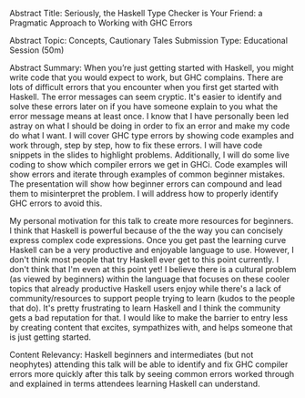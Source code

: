 Abstract Title: Seriously, the Haskell Type Checker is Your
Friend: a Pragmatic Approach to Working with GHC Errors

Abstract Topic: Concepts, Cautionary Tales
Submission Type: Educational Session (50m)

Abstract Summary: When you’re just getting started with 
Haskell, you might write code that you would expect to 
work, but GHC complains. There are lots of difficult errors that you
encounter when you first get started with Haskell. The error
messages can seem cryptic. It's easier to identify 
and solve these errors later on if you have someone explain 
to you what the error message means at least once. 
I know that I have personally been led astray on what I should 
be doing in order to fix an error and make my code do what I want.
I will cover GHC type errors by showing code examples 
and work through, step by step, how to fix these errors. 
I will have code snippets in the slides to highlight problems. 
Additionally, I will do some live coding to show which compiler errors
we get in GHCi. Code examples will show errors and iterate
through examples of common beginner mistakes. 
The presentation will show how beginner errors can compound 
and lead them to misinterpret the problem. 
I will address how to properly identify GHC errors to avoid this.

My personal motivation for this talk to create more resources
for beginners. I think that Haskell is powerful because of the the way
you can concisely express complex code expressions.
Once you get past the learning curve Haskell can be a very 
productive and enjoyable language to use. However, I don't think
most people that try Haskell ever get to this point currently.
I don't think that I'm even at this point yet!
I believe there is a cultural problem (as viewed by beginners) 
within the language that focuses on these cooler topics 
that already productive Haskell users enjoy while there's a lack of
community/resources to support people trying to learn (kudos to the people that do).
It's pretty frustrating to learn Haskell and I think the community gets
a bad reputation for that. I would like to make the barrier to 
entry less by creating content that excites, sympathizes with, 
and helps someone that is just getting started.

Content Relevancy: Haskell beginners and intermediates 
(but not neophytes) attending this talk will be able to 
identify and fix GHC compiler errors more quickly after this
talk by seeing common errors worked through and explained
in terms attendees learning Haskell can understand.
